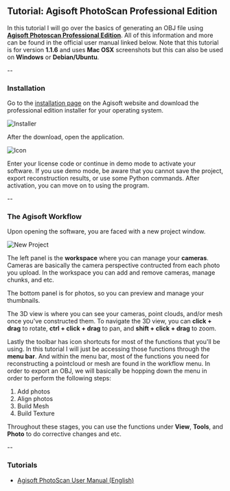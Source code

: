 ## Tutorial: Agisoft PhotoScan Professional Edition

In this tutorial I will go over the basics of generating an OBJ file using [**Agisoft Photoscan Professional Edition**](http://www.agisoft.com/). All of this information and more can be found in the official user manual linked below. Note that this tutorial is for version **1.1.6** and uses **Mac OSX** screenshots but this can also be used on **Windows** or **Debian/Ubuntu**.

--
### Installation

Go to the [installation page](http://www.agisoft.com/downloads/installer/) on the Agisoft website and download the professional edition installer for your operating system.

![Installer](https://github.com/michell3/peppers-pig/blob/master/Project%20Images/agisoft_download.png)

After the download, open the application.

![Icon](https://github.com/michell3/peppers-pig/blob/master/Project%20Images/agisoft_download.png)

Enter your license code or continue in demo mode to activate your software. If you use demo mode, be aware that you cannot save the project, export reconstruction results, or use some Python commands. After activation, you can move on to using the program.

--
### The Agisoft Workflow

Upon opening the software, you are faced with a new project window.

![New Project](https://github.com/michell3/peppers-pig/blob/master/Project%20Images/new_window.png)

The left panel is the **workspace** where you can manage your **cameras**. Cameras are basically the camera perspective contructed from each photo you upload. In the workspace you can add and remove cameras, manage chunks, and etc.

The bottom panel is for photos, so you can preview and manage your thumbnails.

The 3D view is where you can see your cameras, point clouds, and/or mesh once you've constructed them. To navigate the 3D view, you can **click + drag** to rotate, **ctrl + click + drag** to pan, and **shift + click + drag** to zoom.

Lastly the toolbar has icon shortcuts for most of the functions that you'll be using. In this tutorial I will just be accessing those functions through the **menu bar**. And within the menu bar, most of the functions you need for reconstructing a pointcloud or mesh are found in the workflow menu. In order to export an OBJ, we will basically be hopping down the menu in order to perform the following steps:

1. Add photos
2. Align photos
3. Build Mesh
4. Build Texture

Throughout these stages, you can use the functions under **View**, **Tools**, and **Photo** to do corrective changes and etc.

--
### Tutorials
* [Agisoft PhotoScan User Manual (English)](http://www.agisoft.com/pdf/photoscan-pro_1_1_en.pdf)
